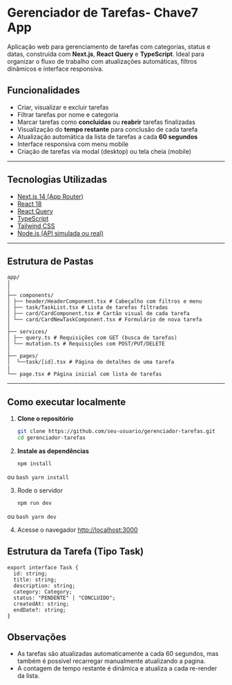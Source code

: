 # Gerenciador de Tarefas- Chave7 App

Aplicação web para gerenciamento de tarefas com categorias, status e datas, construída com **Next.js**, **React Query** e **TypeScript**. Ideal para organizar o fluxo de trabalho com atualizações automáticas, filtros dinâmicos e interface responsiva.

## Funcionalidades

- Criar, visualizar e excluir tarefas
- Filtrar tarefas por nome e categoria
- Marcar tarefas como **concluídas** ou **reabrir** tarefas finalizadas
- Visualização do **tempo restante** para conclusão de cada tarefa
- Atualização automática da lista de tarefas a cada **60 segundos**
- Interface responsiva com menu mobile
- Criação de tarefas via modal (desktop) ou tela cheia (mobile)

---

## Tecnologias Utilizadas

- [Next.js 14 (App Router)](https://nextjs.org/)
- [React 18](https://reactjs.org/)
- [React Query](https://tanstack.com/query/v4)
- [TypeScript](https://www.typescriptlang.org/)
- [Tailwind CSS](https://tailwindcss.com/)
- [Node.js (API simulada ou real)](https://nodejs.org/)

---

## Estrutura de Pastas
```
app/
│
│
├── components/
│ ├── header/HeaderComponent.tsx # Cabeçalho com filtros e menu
│ ├── task/TaskList.tsx # Lista de tarefas filtradas
│ ├── card/CardComponent.tsx # Cartão visual de cada tarefa
│ └── card/CardNewTaskComponent.tsx # Formulário de nova tarefa
│
├── services/
│ ├── query.ts # Requisições com GET (busca de tarefas)
│ └── mutation.ts # Requisições com POST/PUT/DELETE
│
├── pages/
│  └──task/[id].tsx # Página de detalhes de uma tarefa
|
└── page.tsx # Página inicial com lista de tarefas
```

---

## Como executar localmente

1. **Clone o repositório**
   ```bash
   git clone https://github.com/seu-usuario/gerenciador-tarefas.git
   cd gerenciador-tarefas
   ```

2. **Instale as dependências**
   ```bash
   npm install
   ```
ou
    ``` bash
    yarn install
    ```

3. Rode o servidor
   ```bash
   npm run dev
   ```
ou
    ``` bash
    yarn dev
    ```

4. Acesse o navegador
    <http://localhost:3000>

## Estrutura da Tarefa (Tipo Task)
```
export interface Task {
  id: string;
  title: string;
  description: string;
  category: Category;
  status: "PENDENTE" | "CONCLUIDO";
  createdAt: string;
  endDate?: string;
}
```

## Observações
- As tarefas são atualizadas automaticamente a cada 60 segundos, mas também é possível recarregar manualmente atualizando a pagina.
- A contagem de tempo restante é dinâmica e atualiza a cada re-render da lista.

